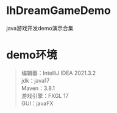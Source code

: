 # lhDreamGameDemo
java游戏开发demo演示合集

# demo环境
> 编辑器：IntelliJ IDEA 2021.3.2\
> jdk：java17\
> Maven：3.8.1\
> 游戏引擎：FXGL 17\
> GUI：javaFX